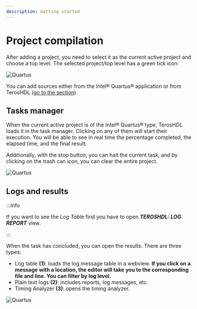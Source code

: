 ```yaml
---
description: Getting started
---
```


# Project compilation

After adding a project, you need to select it as the current active project and choose a top level. The selected project/top level has a green tick icon:

<p align="center">

![Quartus](/img/tool_manager/tools/quartus/select_project.png)
</p>

You can add sources either from the Intel® Quartus® application or from TerosHDL ([go to the section](../../01-started.md#adding-sources)).

## Tasks manager

When the current active project is of the Intel® Quartus® type, TerosHDL loads it in the task manager. Clicking on any of them will start their execution.
You will be able to see in real time the percentage completed, the elapsed time, and the final result.

Additionally, with the stop button, you can halt the current task, and by clicking on the trash can icon, you can clear the entire project.

<p align="center">

![Quartus](/img/tool_manager/tools/quartus/run.png)
</p>

## Logs and results

:::info

If you want to see the *Log Tabl*e first you have to open ***TEROSHDL: LOG REPORT*** view.

:::

When the task has concluded, you can open the results. There are three types:

- Log table **(1)**: loads the log message table in a webview. **If you click on a message with a location, the editor will take you to the corresponding file and line. You can filter by log level.**
- Plain text logs **(2)**: includes reports, log messages, etc.
- Timing Analyzer **(3)**: opens the timing analyzer.

<p align="center">

![Quartus](/img/tool_manager/tools/quartus/result.png)
</p>